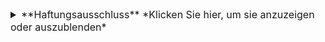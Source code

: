 <details>
  <summary style="font-size:16px"> **Haftungsausschluss** *Klicken Sie hier, um sie anzuzeigen oder auszublenden* </summary>
# Haftungsausschluss

Dieser Laborinhalt wird gemäß den Vorgaben von Microsoft präsentiert und wurde für die Verwendung auf der Skillable-Plattform angepasst. Wenn Lab-Probleme auftreten, die nicht direkt mit der Skillable-Plattform zusammenhängen, leiten Sie diese bitte an Ihren Ausbilder zur ordnungsgemäßen Eskalation weiter. </details>
